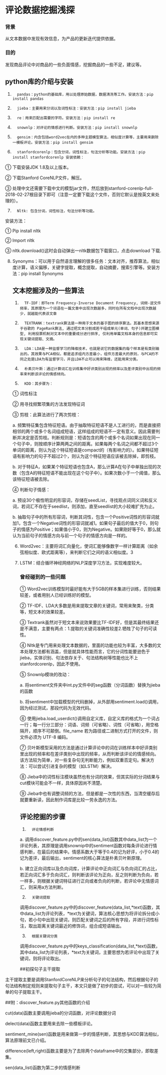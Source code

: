# 评论数据挖掘浅探

### 背景

从文本数据中发现有效信息，为产品的更新迭代提供依据。 

### 目的

发现商品评论中对商品的一些负面情感，挖掘商品的一些不足，建议等。 

## python库的介绍与安装

1.       pandas：python的基础库，用以处理原始数据，数据清洗等工作。安装方法：pip install pandas

2.       jieba：主要用来分词以及词性标注：安装方法：pip install jieba

3.       re：用来匹配出需要的字符。安装方法：pip install re

4.       snownlp：对评论的情感进行判断。安装方法：pip install snownlp

5.       gensim：内含包括word2vec在内的多种主题模型算法，相似度计算等，主要用来删除一模板评论。安装方法：pip install gensim

6.       stanfordcorenlp：包含分词，词性标注，句法分析等功能。安装方法：pip install stanfordcorenlp 安装依赖：

①   下载安装JDK 1.8及以上版本。 

②   下载Stanford CoreNLP文件，解压。 

③   处理中文还需要下载中文的模型jar文件，然后放到stanford-corenlp-full-2018-02-27根目录下即可（注意一定要下载这个文件，否则它默认是按英文来处理的）。

7.       Nltk: 包含分词，词性标注，句法分析等功能。

安装方法：

①   Pip install nltk

②   Import nltk

③   nltk.download()这时会自动弹出一nltk数据包下载窗口，点击download 下载.

8. Synonyms：可以用于自然语言理解的很多任务：文本对齐，推荐算法，相似度计算，语义偏移，关键字提取，概念提取，自动摘要，搜索引擎等。安装方法：pip install Synonyms

   ## 文本挖掘涉及的一些算法

   1.       TF-IDF：即Term Frequency-Inverse Document Frequency, 词频-逆文件频率，其原理为一个词语在一篇文章中出现次数越多，同时在所有文档中出现次数越少，就越能代表该文章

   2.       TEXTRANK：textrank算法是一种用于文本的基于图的排序算法。其基本思想来源于谷歌的 PageRank算法, 通过把文本分割成若干组成单元(单词、句子)并建立图模型, 利用投票机制对文本中的重要成分进行排序, 仅利用单篇文档本身的信息即可实现关键词提取、文摘。

   3.       LDA：LDA是一种监督学习的降维技术，也就是说它的数据集的每个样本是有类别输出的。其效果与PCA相似，都是追求组内方差最小，组件方差最大的原则，与PCA的不同之处是LDA为有监督学习，并且LDA不止可以用来降维，还能用来分类。

   4.       朴素贝叶斯：通过计算词汇在训练集中好评类别出现的频率以及差评类别中出现的频率来判断该评论的情感倾向。

   5.       KDD：其步骤为：

   ①   词性标注

   ②   用寻找频繁项集的方法发现特征词

   ③   剪枝：此算法进行了两次剪枝：

   a.       频繁特征集包含特征短语。由于抽取特征短语不是人工进行的，而是直接把相邻的两个或多个名词组成短语，这样组成的短语不一定有意义。因此需要判断并决定是否剪枝。判断规则是：短语包含的两个或多个名词如果出现在同一个句子中，则按顺序计算两两之间的距离。如果每两个名词之间都不超过3个单词的距离，则认为这个特征短语是compact的（有影响力的）。如果特征短语有影响力的句子不超过2个，则认为这个特征短语应该被去除掉，即剪枝。

   b.       对于特征A，如果某个特征短语也包含A，那么计算A在句子中单独出现的次数（包含A的特征短语不能出现在这个句子中）。如果次数小于一个阈值，那么该特征短语被去除。

   ④   判断句子情感：

   a.       预设30个极性明显的形容词，存储在seedList，寻找观点词同义词和反义词，若词汇不存在于seedlist，则添加，直至seedlist的大小较难扩充为止。

   b.       抽取句子中的所有形容词，判断其词性，包含一个Positive词性的形容词就加1，包含一个Negative词性的形容词就减1。如果句子最后的值大于0，则句子的情感为Positive；如果值小于0，则为Negative。如果刚好等于0，那么就认为当前句子的情感方向与前一个句子的情感方向是一样的。

   6. Word2vec：主要将词汇向量化，使词汇能够像数字一样计算距离（如余弦相似度、欧式距离等），来判断它们之间的语义相似度。3

   7. LSTM：结合循环神经网络的NLP深度学习方法，实现难度较大。

      ### 曾经碰到的一些问题

      ①   Word2vec训练模型时最好能有大于5GB的样本集进行训练，否则结果较差，或者用别人已经训练好的模型。

      ②   TF-IDF、LDA大多数是用来提取文章的关键词，常用来聚类，分类等，短文本的效果较差。 

      ③   Textrank虽然对于短文本来说效果要比TF-IDF好，但是其最终结果还是不满意，主要有两点：1.提取的关键词准确性较差2.牺牲了句子的可读性。

      ④   Nltk是专门用来处理文本数据的，里面的功能也较为丰富，大多数的文本处理方法都有涵盖，但是就具体性能而言，它的分词性能要逊色于jieba，实体识别、句法依存关于、句法结构树等性能也比不上stanfordcorenlp，因此不使用。

      ⑤   Snownlp模块的改动：

      a.       将sentiment文件夹中int.py文件中的seg函数（分词函数）替换为jieba的函数

      b.       将sentiment中加载模型的代码删掉，从外部用sentiment.load()调用，因为经过测试，那段代码为无效代码。

      ⑥   使用jieba.load_userdict()调用自定义库，自定义库的格式为一个词占一行；每一行分三部分：词语、词频（可省略）、词性（可省略），用空格隔开，顺序不可颠倒。file_name 若为路径或二进制方式打开的文件，则文件必须为 UTF-8 编码。

      ⑦   贝叶斯模型采用的方法是通过计算评论中的词在训练样本中好评类别里出现的频率和在差评类别中出现的频率，从而判断该评论的情感倾向。该方法较为简单，对一些复杂句无判断能力，例如双重否定句。解决方法：可以尝试引进复杂的模型（如LSTM）解决。

      ⑧   Jieba中的词性标注模块虽然也有分词的效果，但其实际的分词结果与cut模块可能会不一样，具体原因尚不清楚。

      ⑨   Jieba中也有调整词频的方法，但是都是一次性的东西，当清空缓存后就要重新读，因此制作词库是比较一劳永逸的方法。

      ## 评论挖掘的步骤

      1.       评论情感判断

      a.       调用discover_feature.py中的sen(data_list)函数其中data_list为一个评论列表，其原理是调用snownip中的sentiment函数对每条评论进行情感判断，在最后的结果中。情感系数大于等于0.4的记为好评，小于0.4的记为差评，最后输出，sentiment的核心算法是朴素贝叶斯原理。

      b.       建立正向词库以及负向词库，计算评论中正向词汇与负向词汇的占比，若正向词汇多于负向词汇，则判断该评论为正向，反之则判断为负向，若一样多，则根据关键词特征进行正向或者负向的判断，若评论中无情感词汇，则采用a方法判断。

      2.       关键词提取

      调用discover_feature.py中的discover_feature(data_list,*text)函数，其中data_list为评论列表，*text为关键词，算法核心思想为将评论拆分成小句，若小句中出现关键词，则匹配关键词之后的所有字段，并进行词性标注，取出距离关键词最近的修饰词，组合成短语输出。

      3.       根据关键词分类

      调用discover_feature.py中的keys_classification(data_list,*text)函数，其中data_list为评论列表，*text为关键词，主要思想为若评论中出现了关键词，则将评论取出。

      ##初探句子主干提取

主干提取主要是调用StanfordCoreNLP来分析句子的句法结构，然后根据句子的句法结构制定规则来提取句子主干，本文只是做了初步的尝试，可以对一些较为简单的句子提取主干。

##附：discover_feature.py其他函数的介绍

cut(data)函数主要调用jieba的分词函数，对评论数据分词

delect(data)函数主要用来去除一些模板评论。

sentiment_mine(sen)函数是用来做第一步的情感判断，其思想与KDD算法相似，算法原理前文已介绍。

difference(left,right)函数主要是为了去除两个dataframe中的交集部分，即取差集。

sen(data_list)函数为第二步的情感判断